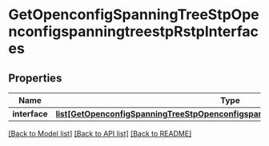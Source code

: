 # GetOpenconfigSpanningTreeStpOpenconfigspanningtreestpRstpInterfaces

## Properties
Name | Type | Description | Notes
------------ | ------------- | ------------- | -------------
**interface** | [**list[GetOpenconfigSpanningTreeStpOpenconfigspanningtreestpRstpInterfacesInterface]**](GetOpenconfigSpanningTreeStpOpenconfigspanningtreestpRstpInterfacesInterface.md) |  | [optional] 

[[Back to Model list]](../README.md#documentation-for-models) [[Back to API list]](../README.md#documentation-for-api-endpoints) [[Back to README]](../README.md)


